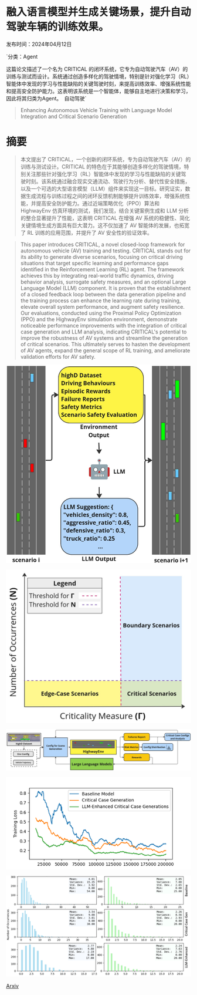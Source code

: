 # 融入语言模型并生成关键场景，提升自动驾驶车辆的训练效果。

发布时间：2024年04月12日

`分类：Agent

这篇论文描述了一个名为 CRITICAL 的闭环系统，它专为自动驾驶汽车（AV）的训练与测试而设计。系统通过创造多样化的驾驶情境，特别是针对强化学习（RL）智能体中发现的学习与性能缺陷的关键驾驶时刻，来提高训练效率、增强系统性能和提高安全防护能力。这表明该系统是一个智能体，能够自主地进行决策和学习，因此将其归类为Agent。` `自动驾驶`

> Enhancing Autonomous Vehicle Training with Language Model Integration and Critical Scenario Generation

# 摘要

> 本文提出了 CRITICAL，一个创新的闭环系统，专为自动驾驶汽车（AV）的训练与测试设计。CRITICAL 的特色在于其能够创造多样化的驾驶情境，特别关注那些针对强化学习（RL）智能体中发现的学习与性能缺陷的关键驾驶时刻。该系统通过融合现实交通流动、驾驶行为分析、替代性安全措施，以及一个可选的大型语言模型（LLM）组件来实现这一目标。研究证实，数据生成流程与训练过程之间的闭环反馈机制能够提升训练效率，增强系统性能，并提高安全防护能力。通过近端策略优化（PPO）算法和 HighwayEnv 仿真环境的测试，我们发现，结合关键案例生成和 LLM 分析的整合显著提升了性能，这表明 CRITICAL 在增强 AV 系统的稳健性、简化关键情境生成方面具有巨大潜力。这不仅加速了 AV 智能体的发展，也拓宽了 RL 训练的应用范围，并提升了 AV 安全性的验证效率。

> This paper introduces CRITICAL, a novel closed-loop framework for autonomous vehicle (AV) training and testing. CRITICAL stands out for its ability to generate diverse scenarios, focusing on critical driving situations that target specific learning and performance gaps identified in the Reinforcement Learning (RL) agent. The framework achieves this by integrating real-world traffic dynamics, driving behavior analysis, surrogate safety measures, and an optional Large Language Model (LLM) component. It is proven that the establishment of a closed feedback loop between the data generation pipeline and the training process can enhance the learning rate during training, elevate overall system performance, and augment safety resilience. Our evaluations, conducted using the Proximal Policy Optimization (PPO) and the HighwayEnv simulation environment, demonstrate noticeable performance improvements with the integration of critical case generation and LLM analysis, indicating CRITICAL's potential to improve the robustness of AV systems and streamline the generation of critical scenarios. This ultimately serves to hasten the development of AV agents, expand the general scope of RL training, and ameliorate validation efforts for AV safety.

![融入语言模型并生成关键场景，提升自动驾驶车辆的训练效果。](../../../paper_images/2404.08570/Banner.jpg)

![融入语言模型并生成关键场景，提升自动驾驶车辆的训练效果。](../../../paper_images/2404.08570/Scenario_Diagram.jpg)

![融入语言模型并生成关键场景，提升自动驾驶车辆的训练效果。](../../../paper_images/2404.08570/Architecture.jpg)

![融入语言模型并生成关键场景，提升自动驾驶车辆的训练效果。](../../../paper_images/2404.08570/loss_plot.png)

![融入语言模型并生成关键场景，提升自动驾驶车辆的训练效果。](../../../paper_images/2404.08570/risk_metrics.png)

[Arxiv](https://arxiv.org/abs/2404.08570)